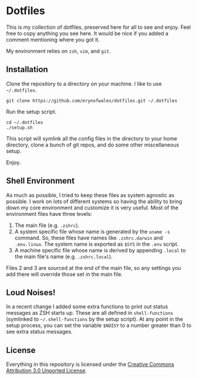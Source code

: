 Dotfiles
========

This is my collection of dotfiles, preserved here for all to see and enjoy.
Feel free to copy anything you see here. It would be nice if you added a
comment mentioning where you got it.

My environment relies on `zsh`, `vim`, and `git`.

## Installation

Clone the repository to a directory on your machine. I like to use
`~/.dotfiles`.

    git clone https://github.com/erynofwales/dotfiles.git ~/.dotfiles

Run the setup script.

    cd ~/.dotfiles
    ./setup.sh

This script will symlink all the config files in the directory to your home
directory, clone a bunch of git repos, and do some other miscellaneous setup.

Enjoy.

## Shell Environment

As much as possible, I tried to keep these files as system agnostic as
possible. I work on lots of different systems so having the ability to bring
down my core environment and customize it is very useful. Most of the
environment files have three levels:

1. The main file (e.g. `.zshrc`).
2. A system specific file whose name is generated by the `uname -s` command.
   So, these files have names like `.zshrc.darwin` and `.env.linux`. The system
   name is exported as `$SYS` in the `.env` script.
3. A machine specific file whose name is derived by appending `.local` to the
   main file's name (e.g. `.zshrc.local`).

Files 2 and 3 are sourced at the end of the main file, so any settings you add
there will override those set in the main file.

## Loud Noises!

In a recent change I added some extra functions to print out status
messages as ZSH starts up. These are all defined in `shell-functions`
(symlinked to `~/.shell-functions` by the setup script). At any point in the
setup process, you can set the variable `$NOISY` to a number greater than 0 to
see extra status messages.

## License

Everything in this repository is licensed under the [Creative Commons
Attribution 3.0 Unported License][ccaul].

[ccaul]: http://creativecommons.org/licenses/by/3.0/

